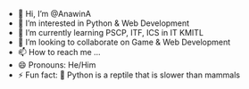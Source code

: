 - 👋 Hi, I’m @AnawinA
- 👀 I’m interested in Python & Web Development
- 🌱 I’m currently learning PSCP, ITF, ICS in IT KMITL
- 💞️ I’m looking to collaborate on Game & Web Development
- 📫 How to reach me ...
- 😄 Pronouns: He/Him
- ⚡ Fun fact: 🐍 Python is a reptile that is slower than mammals

<!---
AnawinA/AnawinA is a ✨ special ✨ repository because its `README.md` (this file) appears on your GitHub profile.
You can click the Preview link to take a look at your changes.
--->
